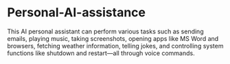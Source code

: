 # Personal-AI-assistance
This AI personal assistant can perform various tasks such as sending emails, playing music, taking screenshots, opening apps like MS Word and browsers, fetching weather information, telling jokes, and controlling system functions like shutdown and restart—all through voice commands.
